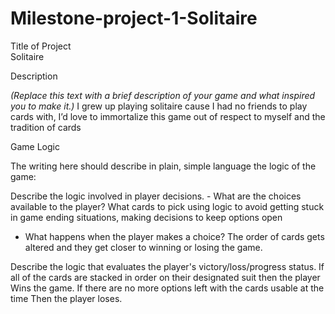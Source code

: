 # Milestone-project-1-Solitaire
Title of Project  
Solitaire



Description

_(Replace this text with a brief description of your game and what inspired you to make it.)_
I grew up playing solitaire cause I had no friends to play cards with, I’d love to immortalize this game out of respect to myself and the tradition of cards

Game Logic

The writing here should describe in plain, simple language the logic of the game:


Describe the logic involved in player decisions.
 		 - What are the choices available to the player? What cards to pick using logic to avoid getting stuck in game ending situations, making decisions to keep options open
 - What happens when the player makes a choice?
The order of cards gets altered and they get closer to winning or losing the game.

Describe the logic that evaluates the player's victory/loss/progress status.
If all of the cards are stacked in order on their designated suit then the player
Wins the game. If there are no more options left with the cards usable at the time 
Then the player loses.


